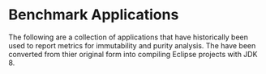# Benchmark Applications

The following are a collection of applications that have historically been used to report metrics for immutability and purity analysis. The have been converted from thier original form into compiling Eclipse projects with JDK 8.